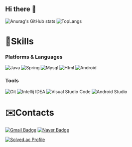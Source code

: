 ## Hi there 👋

![Anurag's GitHub stats](https://github-readme-stats.vercel.app/api?username=eungyeong12&show_icons=true&theme=tokyonight)
![TopLangs](https://github-readme-stats.vercel.app/api/top-langs/?username=eungyeong12&layout=compact&theme=tokyonight)

# 💪Skills
### Platforms & Languages
![Java](https://img.shields.io/badge/Java-007396.svg?&style=for-the-badge&logo=Java&logoColor=white)
![Spring](https://img.shields.io/badge/Spring-6DB33F.svg?&style=for-the-badge&logo=Spring&logoColor=white)
![Mysql](https://img.shields.io/badge/MySQL-4479A1?&style=for-the-badge&logo=MySQL&logoColor=white)
![Html](https://img.shields.io/badge/HTML5-E34F26?&style=for-the-badge&logo=html5&logoColor=white)
![Android](https://img.shields.io/badge/Android-3DDC84.svg?&style=for-the-badge&logo=Android&logoColor=white)

### Tools
![Git](https://img.shields.io/badge/Git-F05032.svg?&style=for-the-badge&logo=Git&logoColor=white)
![Intellij IDEA](https://img.shields.io/badge/Intellij%20Idea-000?&style=for-the-badge&logo=intellij-idea&logoColor=white)
![Visual Studio Code](https://img.shields.io/badge/Visual%20Studio%20Code-007ACC.svg?&style=for-the-badge&logo=Visual%20Studio%20Code&logoColor=white)
![Android Studio](https://img.shields.io/badge/Android%20Studio-3DDC84.svg?&style=for-the-badge&logo=Android%20Studio&logoColor=white)

 
# ✉️Contacts
[![Gmail Badge](https://img.shields.io/badge/Gmail-d14836?style=flat-square&logo=Gmail&logoColor=white&link=mailto:kimsh1691@gmail.com)](mailtojoeungyeong23@gmail.com)
[![Naver Badge](https://img.shields.io/badge/Naver-03C75A?style=flat-square&logo=Naver&logoColor=white&link=mailto:rlatngus1691@naver.com)](mailto:plmqaz2567@naver.com)

[![Solved.ac Profile](http://mazassumnida.wtf/api/v2/generate_badge?boj=dmsruddmsgk)](https://solved.ac/dmsruddmsgk/)

<!--
**eungyeong12/eungyeong12** is a ✨ _special_ ✨ repository because its `README.md` (this file) appears on your GitHub profile.

Here are some ideas to get you started:

- 🔭 I’m currently working on ...
- 🌱 I’m currently learning ...
- 👯 I’m looking to collaborate on ...
- 🤔 I’m looking for help with ...
- 💬 Ask me about ...
- 📫 How to reach me: ...
- 😄 Pronouns: ...
- ⚡ Fun fact: ...
-->
